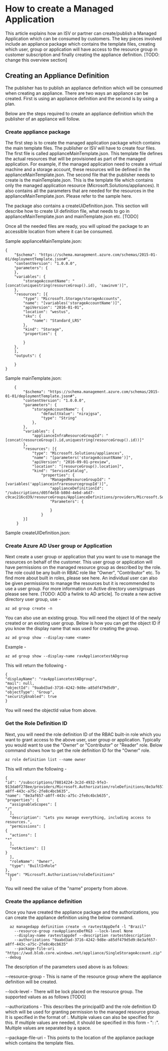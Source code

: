 # How to create a Managed Application 
This article explains how an ISV or partner can create/publish a Managed Application which can be consumed by customers. The key pieces involved include an appliance package which contains the template files, creating which user, group or application will have access to the resource group in customer subscription and finally creating the appliance definition. [TODO: change this overview section]


## Creating an Appliance Definition

The publisher has to publish an appliance definition which will be consumed when creating an appliance. There are two ways an appliance can be created. First is using an appliance definition and the second is by using a plan.

Below are the steps required to create an appliance definition which the publisher of an appliance will follow.

### Create appliance package

The first step is to create the managed application package which contains the main template files. The publisher or ISV will have to create four files. The first file is called applianceMainTemplate.json. This template file defines the actual resources that will be provisioned as part of the managed application. For example, if the managed application need to create a virtual machine and a storage account, these resources will be defined in the applianceMainTemplate.json. The second file that the publisher needs to create is the mainTemplate.json. This is the template file which contains only the managed application resource (Microsoft.Solutions/appliances). It also contains all the parameters that are needed for the resources in the applianceMainTemplate.json. Please refer to the sample here. 

The package also contains a createUiDefinition.json. This section will describe how to create UI definition file, what needs to go in applianceMainTemplate.json and mainTemplate.json etc. [TODO]

Once all the needed files are ready, you will upload the package to an accessible location from where it can be consumed.

Sample applianceMainTemplate.json:

    {
    	"$schema": "https://schema.management.azure.com/schemas/2015-01-01/deploymentTemplate.json#",
    	"contentVersion": "1.0.0.0",
    	"parameters": {
    	},
    	"variables": {
    		"storageAccountName": "[concat(uniquestring(resourceGroup().id), 'sawinvm')]",
    	},
    	"resources": [{
    		"type": "Microsoft.Storage/storageAccounts",
    		"name": "[variables('storageAccountName')]",
    		"apiVersion": "2016-01-01",
    		"location": "westus",
    		"sku": {
    			"name": "Standard_LRS"
    		},
    		"kind": "Storage",
    		"properties": {
    			
    		}
    	},
    	],
    	"outputs": {
    		
    	}
    }

Sample mainTemplate.json:

	    {
      		"$schema": "https://schema.management.azure.com/schemas/2015-01-01/deploymentTemplate.json#",
      		"contentVersion": "1.0.0.0",
      		"parameters": {
    			"storageAccountName": {
      				"defaultValue": "nirajgsa",
      				"type": "String"
    			},
       		},
      		"variables": {
    			"applianceInfraResourceGroupId": "[concat(resourceGroup().id,uniquestring(resourceGroup().id))]"
      		},
      		"resources": [{
      			"type": "Microsoft.Solutions/appliances",
      			"name": "[parameters('storageAccountName')]",
      			"apiVersion": "2016-09-01-preview",
      			"location": "[resourceGroup().location]",
      			"kind": "ServiceCatalog",
      				"properties": {
    					"ManagedResourceGroupId": "[variables('applianceinfraresourcegroupId')]",
    					"applianceDefinitionId":  "/subscriptions/d05f4e58-b80d-4ebd-a6d7-c9cac216cd39/resourceGroups/ApplianceDefinitions/providers/Microsoft.Solutions/applianceDefinitions/nirajgss07",
    					"Parameters": {
     
      					}
    				}
      		}]
     	 }

Sample createUIDefinition.json:


### Create Azure AD User group or Application
Next create a user group or application that you want to use to manage the resources on behalf of the customer. This user group or application will have permissions on the managed resource group as described by the role. The role could be any built-in RBAC role like "Owner", "Contributor" etc. To find more about built in roles, please see here. An individual user can also be given permissions to manage the resources but it is recommended to use a user group. For more information on Active directory users/groups please see here. [TODO: ADD a fwlink to AD article]. To create a new active directory user group, use -

`az ad group create -n `

You can also use an existing group. You will need the object Id of the newly created or an existing user group. Below is how you can get the object ID if you know the display name that was used for creating the group.

`az ad group show --display-name <name>`

Example -

`az ad group show --display-name ravAppliancetestADgroup`

This will return the following -
 
    {
    "displayName": "ravAppliancetestADgroup",
    "mail": null,
    "objectId": "9aabd3ad-3716-4242-9d8e-a85df479d5d9",
    "objectType": "Group",
    "securityEnabled": true
    }
    
You will need the objectId value from above. 

### Get the Role Definition ID

Next, you will need the role definition ID of the RBAC built-in role which you want to grant access to the above user, user group or application. Typically you would want to use the "Owner" or "Contributor" or "Reader" role. Below command shows how to get the role definition ID for the "Owner" role. 

    az role definition list --name owner

This will return the following - 

    {
    "id": "/subscriptions/78814224-3c2d-4932-9fe3-913da0f278ee/providers/Microsoft.Authorization/roleDefinitions/8e3af657-a8ff-443c-a75c-2fe8c4bcb635",
    "name": "8e3af657-a8ff-443c-a75c-2fe8c4bcb635",
    "properties": {
      "assignableScopes": [
    "/"
      ],
      "description": "Lets you manage everything, including access to resources.",
      "permissions": [
    {
      "actions": [
    "*"
      ],
      "notActions": []
    }
      ],
      "roleName": "Owner",
      "type": "BuiltInRole"
    },
    "type": "Microsoft.Authorization/roleDefinitions"
      }

You will need the value of the "name" property from above.


### Create the appliance definition

Once you have created the appliance package and the authorizations, you can create the appliance definition using the below command. 

      az managedapp definition create -n ravtestAppDef4 -l "Brazil" 
		--resource-group ravApplianceDefRG3 --lock-level None 
		--display-name ravtestappdef --description ravtestdescription  
		--authorizations "9aabd3ad-3716-4242-9d8e-a85df479d5d9:8e3af657-a8ff-443c-a75c-2fe8c4bcb635" 
		--package-file-uri "https://wud.blob.core.windows.net/appliance/SingleStorageAccount.zip" --debug 
    	
The description of the parameters used above is as follows:

--resource-group - This is name of the resource group where the appliance definition will be created.

--lock-level - There will be lock placed on the resource group. The supported values as as follows [TODO]

--authorizations - This describes the principalID and the role definition ID which will be used for granting permission to the managed resource group. It is specified in the format of <principalId>:<roleDefinitionId>. Multiple values can also be specified for this. If multiple values are needed, it should be specified in this form - "<principalId1>:<roleDefinitionId1> <principalId2>:<roleDefinitionId2>". Multiple values are separated by a space.

--package-file-uri -  This points to the location of the appliance package which contains the template files. 

